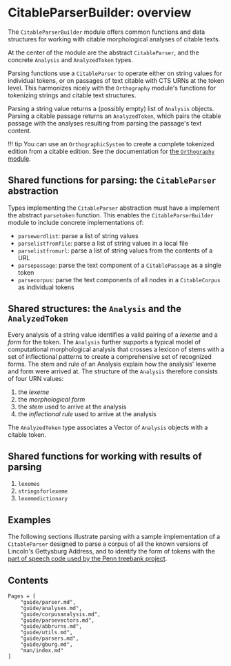 # CitableParserBuilder:  overview

The `CitableParserBuilder` module offers common functions and data structures for working with citable morphological analyses of citable texts.  

At the center of the module are the abstract `CitableParser`, and the concrete `Analysis` and `AnalyzedToken` types. 

Parsing functions use a `CitableParser` to operate either on string values for individual tokens, or on passages of text citable with CTS URNs at the token level.  This harmonizes nicely with the `Orthography` module's functions for tokenizing strings and citable text structures.

Parsing a string value returns a (possibly empty) list of `Analysis` objects.  Parsing a citable passage returns an `AnalyzedToken`, which pairs the citable passage with the analyses resulting from parsing the passage's text content.


!!! tip
    You can use an `OrthographicSystem` to create a complete tokenized edition from a citable edition. See the documentation for [the `Orthography` module](https://hcmid.github.io/Orthography.jl/stable/guide/corpora/).



## Shared functions for parsing: the `CitableParser` abstraction

Types implementing the `CitableParser` abstraction must have a implement the abstract `parsetoken` function.  This enables the `CitableParserBuilder` module to include concrete implementations of:

- `parsewordlist`: parse a list of string values
- `parselistfromfile`: parse a list of string values in a local file
- `parselistfromurl`: parse a list of string values from the contents of a URL
- `parsepassage`: parse the text component of a `CitablePassage` as a single token
- `parsecorpus`: parse the text components of all nodes in a `CitableCorpus` as individual tokens




## Shared structures: the `Analysis` and the `AnalyzedToken` 

Every analysis of a string value identifies a valid pairing of a *lexeme* and a *form* for the token.  The `Analysis` further supports a typical model of computational morphological analysis that crosses a lexicon of stems with a set of inflectional patterns to create a comprehensive set of recognized forms. The stem and rule of an Analysis explain how the analysis' lexeme and form were arrived at.  The structure of the `Analysis` therefore consists of four URN values:

1. the *lexeme*
2. the *morphological form*
3. the *stem* used to arrive at the analysis
4. the *inflectional rule* used to arrive at the analysis

The `AnalyzedToken` type associates a Vector of `Analysis` objects with a citable token.


## Shared functions for working with results of parsing

1. `lexemes` 
1. `stringsforlexeme` 
1. `lexemedictionary`

## Examples

The following sections illustrate parsing with a sample implementation of a `CitableParser` designed to parse a corpus of all the known versions of Lincoln's Gettysburg Address, and to identify the form of tokens with the [part of speech code used by the Penn treebank project](https://www.ling.upenn.edu/courses/Fall_2003/ling001/penn_treebank_pos.html).


## Contents

```@contents
Pages = [
    "guide/parser.md",
    "guide/analyses.md",
    "guide/corpusanalysis.md",
    "guide/parsevectors.md",
    "guide/abbrurns.md",
    "guide/utils.md",
    "guide/parsers.md",
    "guide/gburg.md",
    "man/index.md"
]
```